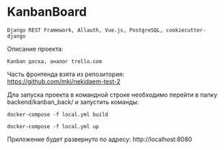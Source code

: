 # KanbanBoard

    Django REST Framework, Allauth, Vue.js, PostgreSQL, cookiecutter-django 

Описание проекта:

    Кanban доска, аналог trello.com

Часть фронтенда взята из репозитория: https://github.com/mki/nekidaem-test-2 

Дла запуска проекта в командной строке необходимо перейти в папку backend/kanban_back/ и запустить команды:

    docker-compose -f local.yml build
        
    docker-compose -f local.yml up
    
Приложение будет развернуто по адресу: http://localhost:8080
